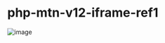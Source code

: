 # php-mtn-v12-iframe-ref1

![image](https://user-images.githubusercontent.com/1501327/158762578-687b7534-2d72-46b5-bc64-ff2331174878.png)
